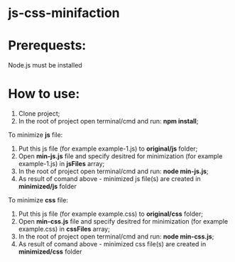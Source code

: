 # js-css-minifaction

# Prerequests:
Node.js must be installed

# How to use:

1. Clone project;
2. In the root of project open terminal/cmd and run: **npm install**;

To minimize **js** file:
1. Put this js file (for example example-1.js) to **original/js** folder;
2. Open **min-js.js** file and specify desitred for minimization (for example example-1.js) in **jsFiles** array;
3. In the root of project open terminal/cmd and run: **node min-js.js**;
4. As result of comand above - minimized js file(s) are created in **minimized/js** folder

To minimize **css** file:
1. Put this js file (for example example.css) to **original/css** folder;
2. Open **min-css.js** file and specify desitred for minimization (for example example.css) in **cssFiles** array;
3. In the root of project open terminal/cmd and run: **node min-css.js**;
4. As result of comand above - minimized css file(s) are created in **minimized/css** folder
